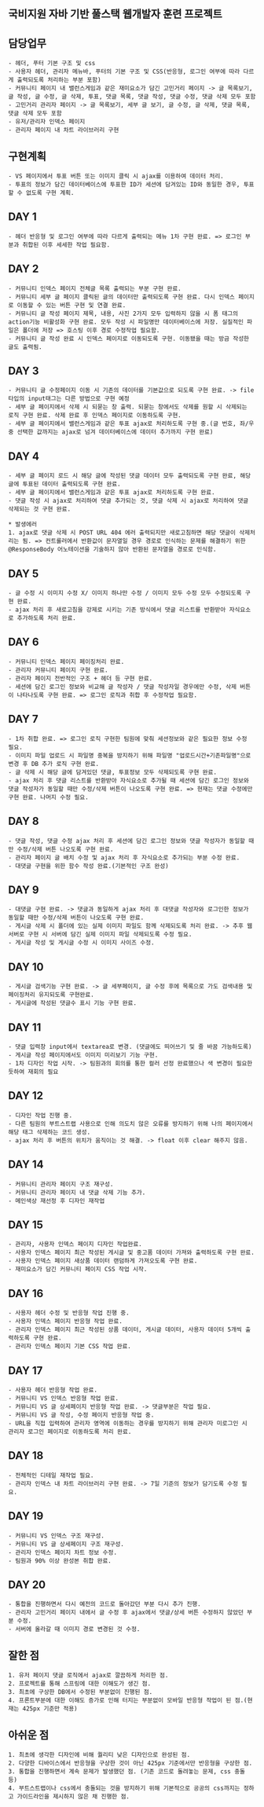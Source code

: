 ## 국비지원 자바 기반 풀스택 웹개발자 훈련 프로젝트

## 담당업무
    - 헤더, 푸터 기본 구조 및 css
    - 사용자 헤더, 관리자 메뉴바, 푸터의 기본 구조 및 CSS(반응형, 로그인 여부에 따라 다르게 출력되도록 처리하는 부분 포함)
    - 커뮤니티 페이지 내 밸런스게임과 같은 재미요소가 담긴 고민거리 페이지 -> 글 목록보기, 글 작성, 글 수정, 글 삭제, 투표, 댓글 목록, 댓글 작성, 댓글 수정, 댓글 삭제 모두 포함
    - 고민거리 관리자 페이지 -> 글 목록보기, 세부 글 보기, 글 수정, 글 삭제, 댓글 목록, 댓글 삭제 모두 포함
    - 유저/관리자 인덱스 페이지
    - 관리자 페이지 내 차트 라이브러리 구현

## 구현계획
    - VS 페이지에서 투표 버튼 또는 이미지 클릭 시 ajax를 이용하여 데이터 처리.
    - 투표의 정보가 담긴 데이터베이스에 투표한 ID가 세션에 담겨있는 ID와 동일한 경우, 투표할 수 없도록 구현 계획.


## DAY 1
    - 헤더 반응형 및 로그인 여부에 따라 다르게 출력되는 메뉴 1차 구현 완료. => 로그인 부분과 취합된 이후 세세한 작업 필요함.

## DAY 2
    - 커뮤니티 인덱스 페이지 전체글 목록 출력되는 부분 구현 완료. 
    - 커뮤니티 세부 글 페이지 클릭된 글의 데이터만 출력되도록 구현 완료. 다시 인덱스 페이지로 이동할 수 있는 버튼 구현 및 연결 완료.
    - 커뮤니티 글 작성 페이지 제목, 내용, 사진 2가지 모두 입력하지 않을 시 폼 태그의 action기능 비활성화 구현 완료. 모두 작성 시 파일명만 데이터베이스에 저장. 실질적인 파일은 폴더에 저장 => 호스팅 이후 경로 수정작업 필요함.
    - 커뮤니티 글 작성 완료 시 인덱스 페이지로 이동되도록 구현. 이동됐을 때는 방금 작성한 글도 출력됨.

## DAY 3
    - 커뮤니티 글 수정페이지 이동 시 기존의 데이터를 기본값으로 되도록 구현 완료. -> file 타입의 input태그는 다른 방법으로 구현 예정
    - 세부 글 페이지에서 삭제 시 되묻는 창 출력. 되묻는 창에서도 삭제를 원할 시 삭제되는 로직 구현 완료. 삭제 완료 후 인덱스 페이지로 이동하도록 구현.
    - 세부 글 페이지에서 밸런스게임과 같은 투표 ajax로 처리하도록 구현 중.(글 번호, 좌/우 중 선택한 값까지는 ajax로 넘겨 데이터베이스에 데이터 추가까지 구현 완료)

## DAY 4
    - 세부 글 페이지 로드 시 해당 글에 작성된 댓글 데이터 모두 출력되도록 구현 완료, 해당 글에 투표된 데이터 출력되도록 구현 완료.
    - 세부 글 페이지에서 밸런스게임과 같은 투표 ajax로 처리하도록 구현 완료. 
    - 댓글 작성 시 ajax로 처리하여 댓글 추가되는 것, 댓글 삭제 시 ajax로 처리하여 댓글 삭제되는 것 구현 완료.
    
    * 발생에러
    1. ajax로 댓글 삭제 시 POST URL 404 에러 출력되지만 새로고침하면 해당 댓글이 삭제처리는 됨. => 컨트롤러에서 반환값이 문자열일 경우 경로로 인식하는 문제를 해결하기 위한 @ResponseBody 어노테이션을 기술하지 않아 반환된 문자열을 경로로 인식함.

## DAY 5
    - 글 수정 시 이미지 수정 X/ 이미지 하나만 수정 / 이미지 모두 수정 모두 수정되도록 구현 완료.
    - ajax 처리 후 새로고침을 강제로 시키는 기존 방식에서 댓글 리스트를 반환받아 자식요소로 추가하도록 처리 완료.

## DAY 6
    - 커뮤니티 인덱스 페이지 페이징처리 완료.
    - 관리자 커뮤니티 페이지 구현 완료. 
    - 관리자 페이지 전반적인 구조 + 헤더 등 구현 완료.
    - 세션에 담긴 로그인 정보와 비교해 글 작성자 / 댓글 작성자일 경우에만 수정, 삭제 버튼이 나타나도록 구현 완료. => 로그인 로직과 취합 후 수정작업 필요함.

## DAY 7
    - 1차 취합 완료. => 로그인 로직 구현한 팀원에 맞춰 세션정보와 같은 필요한 정보 수정 필요.
    - 이미지 파일 업로드 시 파일명 중복을 방지하기 위해 파일명 "업로드시간+기존파일명"으로 변경 후 DB 추가 로직 구현 완료.
    - 글 삭제 시 해당 글에 담겨있던 댓글, 투표정보 모두 삭제되도록 구현 완료.
    - ajax 처리 후 댓글 리스트를 반환받아 자식요소로 추가될 때 세션에 담긴 로그인 정보와 댓글 작성자가 동일할 때만 수정/삭제 버튼이 나오도록 구현 완료. => 현재는 댓글 수정에만 구현 완료. 나머지 수정 필요.
    
## DAY 8
    - 댓글 작성, 댓글 수정 ajax 처리 후 세션에 담긴 로그인 정보와 댓글 작성자가 동일할 때만 수정/삭제 버튼 나오도록 구현 완료.
    - 관리자 페이지 글 배치 수정 및 ajax 처리 후 자식요소로 추가되는 부분 수정 완료.
    - 대댓글 구현을 위한 함수 작성 완료.(기본적인 구조 완성)

## DAY 9
    - 대댓글 구현 완료. -> 댓글과 동일하게 ajax 처리 후 대댓글 작성자와 로그인한 정보가 동일할 때만 수정/삭제 버튼이 나오도록 구현 완료.
    - 게시글 삭제 시 폴더에 있는 실제 이미지 파일도 함께 삭제되도록 처리 완료. -> 추후 웹서버로 구현 시 서버에 담긴 실제 이미지 파일 삭제되도록 수정 필요.
    - 게시글 작성 및 게시글 수정 시 이미지 사이즈 수정.

## DAY 10
    - 게시글 검색기능 구현 완료. -> 글 세부페이지, 글 수정 후에 목록으로 가도 검색내용 및 페이징처리 유지되도록 구현완료.
    - 게시글에 작성된 댓글수 표시 기능 구현 완료.

## DAY 11
    - 댓글 입력창 input에서 textarea로 변경. (댓글에도 띄어쓰기 및 줄 바꿈 가능하도록)
    - 게시글 작성 페이지에서도 이미지 미리보기 기능 구현.
    - 1차 디자인 작업 시작. -> 팀원과의 회의를 통한 컬러 선정 완료했으나 색 변경이 필요한 듯하여 재회의 필요

## DAY 12
    - 디자인 작업 진행 중.
    - 다른 팀원의 부트스트랩 사용으로 인해 의도치 않은 오류를 방지하기 위해 나의 페이지에서 해당 태그 삭제하는 코드 생성.
    - ajax 처리 후 버튼의 위치가 움직이는 것 해결. -> float 이후 clear 해주지 않음.

## DAY 14
    - 커뮤니티 관리자 페이지 구조 재구성. 
    - 커뮤니티 관리자 페이지 내 댓글 삭제 기능 추가.
    - 메인색상 재선정 후 디자인 재작업

## DAY 15
    - 관리자, 사용자 인덱스 페이지 디자인 작업완료.
    - 사용자 인덱스 페이지 최근 작성된 게시글 및 중고품 데이터 가져와 출력하도록 구현 완료.
    - 사용자 인덱스 페이지 새상품 데이터 랜덤하게 가져오도록 구현 완료.
    - 재미요소가 담긴 커뮤니티 페이지 CSS 작업 시작.

## DAY 16
    - 사용자 헤더 수정 및 반응형 작업 진행 중.
    - 사용자 인덱스 페이지 반응형 작업 완료.
    - 관리자 인덱스 페이지 최근 작성된 상품 데이터, 게시글 데이터, 사용자 데이터 5개씩 출력하도록 구현 완료.
    - 관리자 인덱스 페이지 기본 CSS 작업 완료.

## DAY 17
    - 사용자 헤더 반응형 작업 완료.
    - 커뮤니티 VS 인덱스 반응형 작업 완료.
    - 커뮤니티 VS 글 상세페이지 반응형 작업 완료. -> 댓글부분은 작업 필요.
    - 커뮤니티 VS 글 작성, 수정 페이지 반응형 작업 중.
    - URL을 직접 입력하여 관리자 영역에 이동하는 경우를 방지하기 위해 관리자 미로그인 시 관리자 로그인 페이지로 이동하도록 처리 완료.

## DAY 18
    - 전체적인 디테일 재작업 필요.
    - 관리자 인덱스 내 차트 라이브러리 구현 완료. -> 7일 기준의 정보가 담기도록 수정 필요.

## DAY 19
    - 커뮤니티 VS 인덱스 구조 재구성.
    - 커뮤니티 VS 글 상세페이지 구조 재구성.
    - 관리자 인덱스 페이지 차트 정보 수정.
    - 팀원과 90% 이상 완성본 취합 완료.

## DAY 20 
    - 통합을 진행하면서 다시 예전의 코드로 돌아갔던 부분 다시 추가 진행.
    - 관리자 고민거리 페이지 내에서 글 수정 후 ajax에서 댓글/상세 버튼 수정하지 않았던 부분 수정.
    - 서버에 올라갈 때 이미지 경로 변경된 것 수정.

## 잘한 점
    1. 유저 페이지 댓글 로직에서 ajax로 깔끔하게 처리한 점.
    2. 프로젝트를 통해 스프링에 대한 이해도가 생긴 점.
    3. 최초에 구상한 DB에서 수정된 부분없이 진행된 점.
    4. 프론트부분에 대한 이해도 증가로 인해 터지는 부분없이 모바일 반응형 작업이 된 점.(현재는 425px 기준만 적용)

## 아쉬운 점
    1. 최초에 생각한 디자인에 비해 퀄리티 낮은 디자인으로 완성된 점.
    2. 다양한 디바이스에서 반응형을 구상한 것이 아닌 425px 기준에서만 반응형을 구상한 점.
    3. 통합을 진행하면서 계속 문제가 발생했던 점. (기존 코드로 돌려놓는 문제, css 충돌 등)
    4. 부트스트랩이나 css에서 충돌되는 것을 방지하기 위해 기본적으로 공공의 css까지는 정하고 가이드라인을 제시하지 않은 채 진행한 점.